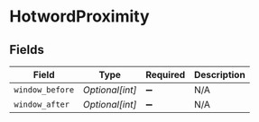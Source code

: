 # HotwordProximity


## Fields

| Field              | Type               | Required           | Description        |
| ------------------ | ------------------ | ------------------ | ------------------ |
| `window_before`    | *Optional[int]*    | :heavy_minus_sign: | N/A                |
| `window_after`     | *Optional[int]*    | :heavy_minus_sign: | N/A                |
